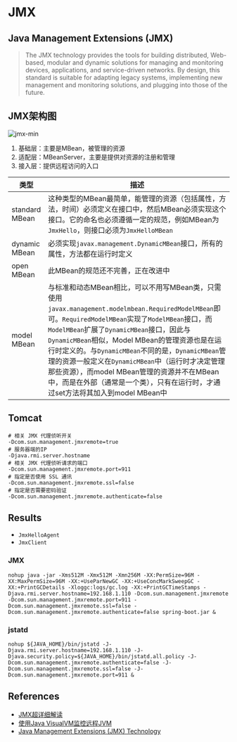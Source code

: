 # JMX

## Java Management Extensions (JMX)
>The JMX technology provides the tools for building distributed, Web-based, modular and dynamic solutions for managing and monitoring devices, applications, and service-driven networks. By design, this standard is suitable for adapting legacy systems, implementing new management and monitoring solutions, and plugging into those of the future. 

## JMX架构图
![jmx-min](https://www.wailian.work/images/2019/08/19/jmx-min.png)

1. 基础层：主要是MBean，被管理的资源
2. 适配层：MBeanServer，主要是提供对资源的注册和管理
3. 接入层：提供远程访问的入口

类型 | 描述
---|------
standard MBean | 这种类型的MBean最简单，能管理的资源（包括属性，方法，时间）必须定义在接口中，然后MBean必须实现这个接口。它的命名也必须遵循一定的规范，例如MBean为`JmxHello`，则接口必须为`JmxHelloMBean`
dynamic MBean | 必须实现`javax.management.DynamicMBean`接口，所有的属性，方法都在运行时定义
open MBean | 此MBean的规范还不完善，正在改进中
model MBean | 与标准和动态MBean相比，可以不用写MBean类，只需使用`javax.management.modelmbean.RequiredModelMBean`即可。`RequiredModelMBean`实现了`ModelMBean`接口，而`ModelMBean`扩展了`DynamicMBean`接口，因此与`DynamicMBean`相似，Model MBean的管理资源也是在运行时定义的。与`DynamicMBean`不同的是，`DynamicMBean`管理的资源一般定义在`DynamicMBean`中（运行时才决定管理那些资源），而model MBean管理的资源并不在MBean中，而是在外部（通常是一个类），只有在运行时，才通过set方法将其加入到model MBean中

## Tomcat
```
# 相关 JMX 代理侦听开关
-Dcom.sun.management.jmxremote=true
# 服务器端的IP
-Djava.rmi.server.hostname
# 相关 JMX 代理侦听请求的端口
-Dcom.sun.management.jmxremote.port=911
# 指定是否使用 SSL 通讯
-Dcom.sun.management.jmxremote.ssl=false
# 指定是否需要密码验证
-Dcom.sun.management.jmxremote.authenticate=false
```

## Results
- `JmxHelloAgent`
- `JmxClient`

### JMX
```
nohup java -jar -Xms512M -Xmx512M -Xmn256M -XX:PermSize=96M -XX:MaxPermSize=96M -XX:+UseParNewGC -XX:+UseConcMarkSweepGC -XX:+PrintGCDetails -Xloggc:logs/gc.log -XX:+PrintGCTimeStamps -Djava.rmi.server.hostname=192.168.1.110 -Dcom.sun.management.jmxremote -Dcom.sun.management.jmxremote.port=911 -Dcom.sun.management.jmxremote.ssl=false -Dcom.sun.management.jmxremote.authenticate=false spring-boot.jar &
```

### jstatd
```
nohup ${JAVA_HOME}/bin/jstatd -J-Djava.rmi.server.hostname=192.168.1.110 -J-Djava.security.policy=${JAVA_HOME}/bin/jstatd.all.policy -J-Dcom.sun.management.jmxremote.authenticate=false -J-Dcom.sun.management.jmxremote.ssl=false -J-Dcom.sun.management.jmxremote.port=911 &
```

## References
- [JMX超详细解读](https://www.cnblogs.com/dongguacai/p/5900507.html)
- [使用Java VisualVM监控远程JVM](https://www.jianshu.com/p/2a6658e94ae2)
- [Java Management Extensions (JMX) Technology](https://www.oracle.com/technetwork/java/javase/tech/javamanagement-140525.html)